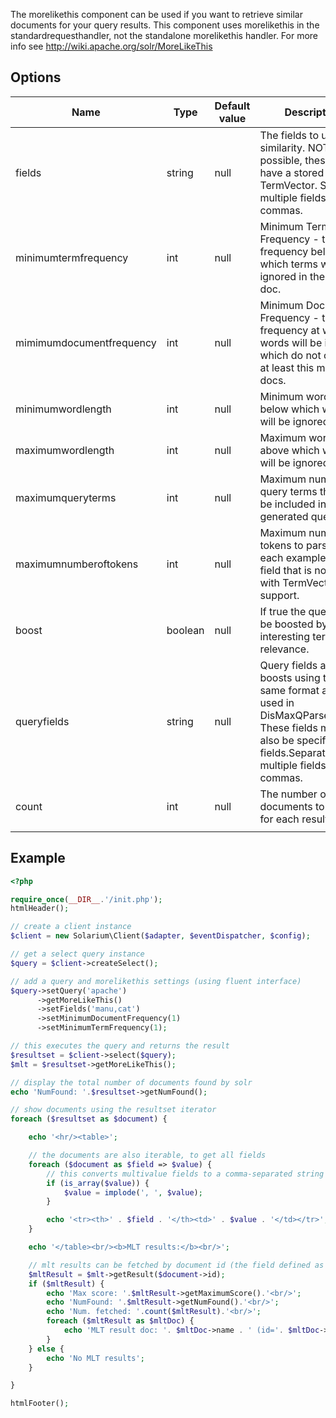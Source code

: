 The morelikethis component can be used if you want to retrieve similar documents for your query results. This component uses morelikethis in the standardrequesthandler, not the standalone morelikethis handler. For more info see <http://wiki.apache.org/solr/MoreLikeThis>

Options
-------

| Name                     | Type    | Default value | Description                                                                                                                                                                  |
|--------------------------|---------|---------------|------------------------------------------------------------------------------------------------------------------------------------------------------------------------------|
| fields                   | string  | null          | The fields to use for similarity. NOTE: if possible, these should have a stored TermVector. Separate multiple fields with commas.                                            |
| minimumtermfrequency     | int     | null          | Minimum Term Frequency - the frequency below which terms will be ignored in the source doc.                                                                                  |
| mimimumdocumentfrequency | int     | null          | Minimum Document Frequency - the frequency at which words will be ignored which do not occur in at least this many docs.                                                     |
| minimumwordlength        | int     | null          | Minimum word length below which words will be ignored.                                                                                                                       |
| maximumwordlength        | int     | null          | Maximum word length above which words will be ignored.                                                                                                                       |
| maximumqueryterms        | int     | null          | Maximum number of query terms that will be included in any generated query.                                                                                                  |
| maximumnumberoftokens    | int     | null          | Maximum number of tokens to parse in each example doc field that is not stored with TermVector support.                                                                      |
| boost                    | boolean | null          | If true the query will be boosted by the interesting term relevance.                                                                                                         |
| queryfields              | string  | null          | Query fields and their boosts using the same format as that used in DisMaxQParserPlugin. These fields must also be specified in fields.Separate multiple fields with commas. |
| count                    | int     | null          | The number of similar documents to return for each result                                                                                                                    |
||

Example
-------

```php
<?php

require_once(__DIR__.'/init.php');
htmlHeader();

// create a client instance
$client = new Solarium\Client($adapter, $eventDispatcher, $config);

// get a select query instance
$query = $client->createSelect();

// add a query and morelikethis settings (using fluent interface)
$query->setQuery('apache')
      ->getMoreLikeThis()
      ->setFields('manu,cat')
      ->setMinimumDocumentFrequency(1)
      ->setMinimumTermFrequency(1);

// this executes the query and returns the result
$resultset = $client->select($query);
$mlt = $resultset->getMoreLikeThis();

// display the total number of documents found by solr
echo 'NumFound: '.$resultset->getNumFound();

// show documents using the resultset iterator
foreach ($resultset as $document) {

    echo '<hr/><table>';

    // the documents are also iterable, to get all fields
    foreach ($document as $field => $value) {
        // this converts multivalue fields to a comma-separated string
        if (is_array($value)) {
            $value = implode(', ', $value);
        }

        echo '<tr><th>' . $field . '</th><td>' . $value . '</td></tr>';
    }

    echo '</table><br/><b>MLT results:</b><br/>';

    // mlt results can be fetched by document id (the field defined as uniquekey in this schema)
    $mltResult = $mlt->getResult($document->id);
    if ($mltResult) {
        echo 'Max score: '.$mltResult->getMaximumScore().'<br/>';
        echo 'NumFound: '.$mltResult->getNumFound().'<br/>';
        echo 'Num. fetched: '.count($mltResult).'<br/>';
        foreach ($mltResult as $mltDoc) {
            echo 'MLT result doc: '. $mltDoc->name . ' (id='. $mltDoc->id . ')<br/>';
        }
    } else {
        echo 'No MLT results';
    }

}

htmlFooter();

```

